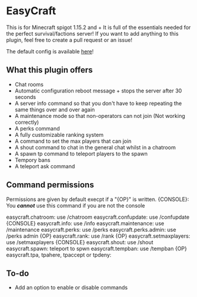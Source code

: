 # EasyCraft
This is for Minecraft spigot 1.15.2 and +
It is full of the essentials needed for the perfect survival/factions server!
If you want to add anything to this plugin, feel free to create a pull request or an issue!

The default config is available [here](https://github.com/ImDaBigBoss/EasyCraft/tree/master/src/config.yml)!

## What this plugin offers
* Chat rooms
* Automatic configuration reboot message + stops the server after 30 seconds
* A server info command so that you don't have to keep repeating the same things over and over again
* A maintenance mode so that non-operators can not join (Not working correctly)
* A perks command
* A fully customizable ranking system
* A command to set the max players that can join
* A shout command to chat in the general chat whilst in a chatroom
* A spawn tp command to teleport players to the spawn
* Tempory bans
* A teleport ask command

## Command permissions
Permissions are given by default execpt if a "{OP}" is written.
{CONSOLE}: You ***cannot*** use this command if you are not the console

easycraft.chatroom: use /chatroom
easycraft.confupdate: use /confupdate {CONSOLE}
easycraft.info: use /info
easycraft.maintenance: use /maintenance
easycraft.perks: use /perks
easycraft.perks.admin: use /perks admin {OP}
easycraft.rank: use /rank {OP}
easycraft.setmaxplayers: use /setmaxplayers {CONSOLE}
easycraft.shout: use /shout
easycraft.spawn: teleport to spwn
easycraft.tempban: use /tempban {OP}
easycraft.tpa, tpahere, tpaccept or tpdeny:

## To-do
* Add an option to enable or disable commands

